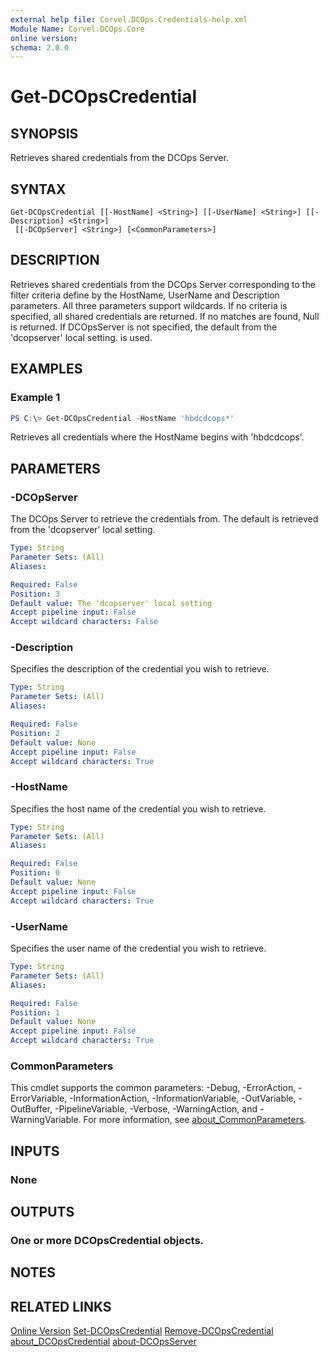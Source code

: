 ```yaml
---
external help file: Corvel.DCOps.Credentials-help.xml
Module Name: Corvel.DCOps.Core
online version:
schema: 2.0.0
---
```


# Get-DCOpsCredential

## SYNOPSIS
Retrieves shared credentials from the DCOps Server.

## SYNTAX

```
Get-DCOpsCredential [[-HostName] <String>] [[-UserName] <String>] [[-Description] <String>]
 [[-DCOpServer] <String>] [<CommonParameters>]
```

## DESCRIPTION
Retrieves shared credentials from the DCOps Server corresponding to the filter criteria define
by the HostName, UserName and Description parameters. All three parameters support wildcards.
If no criteria is specified, all shared credentials are returned.
If no matches are found, Null is returned.
If DCOpsServer is not specified, the default from the 'dcopserver' local setting. is used.

## EXAMPLES

### Example 1
```powershell
PS C:\> Get-DCOpsCredential -HostName 'hbdcdcops*' 
```

Retrieves all credentials where the HostName begins with 'hbdcdcops'. 

## PARAMETERS

### -DCOpServer
The DCOps Server to retrieve the credentials from. 
The default is retrieved from the 'dcopserver' local setting.

```yaml
Type: String
Parameter Sets: (All)
Aliases:

Required: False
Position: 3
Default value: The 'dcopserver' local setting
Accept pipeline input: False
Accept wildcard characters: False
```

### -Description
Specifies the description of the credential you wish to retrieve.

```yaml
Type: String
Parameter Sets: (All)
Aliases:

Required: False
Position: 2
Default value: None
Accept pipeline input: False
Accept wildcard characters: True
```

### -HostName
Specifies the host name of the credential you wish to retrieve.

```yaml
Type: String
Parameter Sets: (All)
Aliases:

Required: False
Position: 0
Default value: None
Accept pipeline input: False
Accept wildcard characters: True
```

### -UserName
Specifies the user name of the credential you wish to retrieve.

```yaml
Type: String
Parameter Sets: (All)
Aliases:

Required: False
Position: 1
Default value: None
Accept pipeline input: False
Accept wildcard characters: True
```

### CommonParameters
This cmdlet supports the common parameters: -Debug, -ErrorAction, -ErrorVariable, -InformationAction, -InformationVariable, -OutVariable, -OutBuffer, -PipelineVariable, -Verbose, -WarningAction, and -WarningVariable. For more information, see [about_CommonParameters](http://go.microsoft.com/fwlink/?LinkID=113216).

## INPUTS

### None

## OUTPUTS

### One or more DCOpsCredential objects.

## NOTES

## RELATED LINKS
[Online Version](https://github.com/Corvel-DCOps/Corvel.DCOps.Core/blob/main/Source/docs/Get-DCOpsCredential.md)
[Set-DCOpsCredential]()
[Remove-DCOpsCredential]()
[about_DCOpsCredential]()
[about-DCOpsServer]()